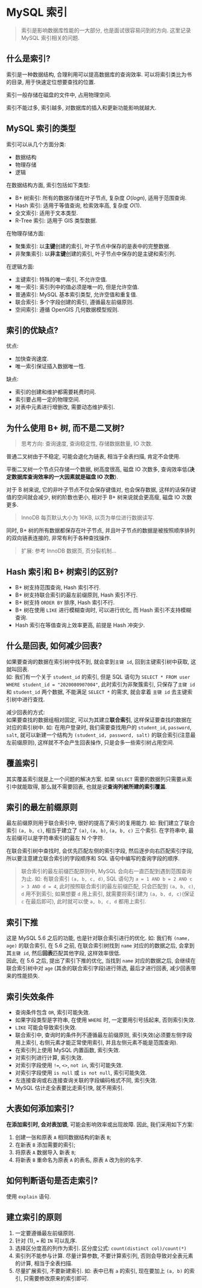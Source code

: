 # MySQL 索引
> 索引是影响数据库性能的一大部分, 也是面试很容易问到的方向. 这里记录 MySQL 索引相关的问题.

## 什么是索引?
索引是一种数据结构, 合理利用可以提高数据库的查询效率. 可以将索引类比为书的目录, 用于快速定位想要查找的位置.

索引一般存储在磁盘的文件中, 占用物理空间.  

索引不能过多, 索引越多, 对数据库的插入和更新功能影响就越大.  

## MySQL 索引的类型
索引可以从几个方面分类:
- 数据结构
- 物理存储
- 逻辑

在数据结构方面, 索引包括如下类型:
- B+ 树索引: 所有的数据存储在叶子节点, 复杂度 $O(log n)$, 适用于范围查询.  
- Hash 索引: 适用于等值查询, 检索效率高, 复杂度 $O(1)$.
- 全文索引: 适用于文本类型.
- R-Tree 索引: 适用于 GIS 类型数据.

在物理存储方面:
- 聚集索引: 以**主键**创建的索引, 叶子节点中保存的是表中的完整数据.
- 非聚集索引: 以**非主键**创建的索引, 叶子节点中保存的是主键和索引列.

在逻辑方面:
- 主键索引: 特殊的唯一索引, 不允许空值.
- 唯一索引: 索引列中的值必须是唯一的, 但是允许空值.
- 普通索引: MySQL 基本索引类型, 允许空值和重复值.
- 联合索引: 多个字段创建的索引, 遵循最左前缀原则.
- 空间索引: 遵循 OpenGIS 几何数据模型规则.

## 索引的优缺点?
优点:
- 加快查询速度.
- 唯一索引保证插入数据唯一性.
  
缺点:
- 索引的创建和维护都需要耗费时间.
- 索引要占用一定的物理空间.
- 对表中元素进行增删改, 需要动态维护索引.

## 为什么使用 B+ 树, 而不是二叉树?
> 思考方向: 查询速度, 查询稳定性, 存储数据数量, IO 次数.

普通二叉树由于不稳定, 可能会退化为链表, 相当于全表扫描, 肯定不会使用.  

平衡二叉树一个节点只存储一个数据, 树高度很高, 磁盘 IO 次数多, 查询效率低(**决定数据库查询效率的一大因素就是磁盘 IO 次数**).  

对于 B 树来说, 它的非叶子节点不仅会保存键值对, 也会保存数据, 这样的话保存键值的空间就会减少, 树的阶数也更小, 相对于 B+ 树来说就会更高瘦, 磁盘 IO 次数更多.  
> InnoDB 每页默认大小为 16KB, 以页为单位进行数据读写.

同时, B+ 树的所有数据都保存在叶子节点, 并且叶子节点的数据是被按照顺序排列的双向链表连接的, 非常有利于各种查找操作.
> 扩展: 参考 InnoDB 数据页, 页分裂机制...

## Hash 索引和 B+ 树索引的区别?
- B+ 树支持范围查询, Hash 索引不行.
- B+ 树支持联合索引的最左前缀原则, Hash 索引不行.
- B+ 树支持 `ORDER BY` 排序, Hash 索引不行.
- B+ 树在使用 `LIKE` 进行模糊查询时, 可以进行优化, 而 Hash 索引不支持模糊查询.
- Hash 索引在等值查询上效率更高, 前提是 Hash 冲突少.

## 什么是回表, 如何减少回表?
如果要查询的数据在索引树中找不到, 就会拿到`主键 id`, 回到主键索引树中获取, 这就叫回表.  
如: 我们有一个关于 `student_id` 的索引, 但是 SQL 语句为 `SELECT * FROM user WHERE student_id = "2020080907004"`, 此时索引为非聚簇索引, 只保存了`主键 id` 和 `student_id` 两个数据, 不能满足 `SELECT *` 的需求, 就会拿着 `主键 id` 去主键索引树中进行查找.

减少回表的方式:  
如果要查找的数据组相对固定, 可以为其建立**联合索引**, 这样保证要查找的数据在对应的索引树中. 如: 在用户登录时, 我们需要查找用户的 `student_id`, `password`, `salt`, 就可以新建一个结构为 `(student_id, password, salt)` 的联合索引(注意最左前缀原则), 这样就不不会产生回表操作, 只是会多一些索引树占用空间.

## 覆盖索引
其实覆盖索引就是上一个问题的解决方案. 如果 `SELECT` 需要的数据列只需要从索引中就能取得, 那么就不需要回表, 也就是说**查询列被所建的索引覆盖**.

## 索引的最左前缀原则
最左前缀原则用于联合索引中, 很好的提高了索引的复用能力. 如: 我们建立了联合索引 `(a, b, c)`, 相当于建立了 `(a)`, `(a, b)`, `(a, b, c)` 三个索引. 在字符串中, 最左前缀可以是字符串索引的最左 N 个字符.  

在联合索引树中查找时, 会优先匹配左侧的索引字段, 然后逐步向右匹配索引字段, 所以要注意建立联合索引的字段顺序和 SQL 语句中编写的查询字段的顺序.
> 联合索引的最左前缀匹配原则中, MySQL 会向右一直匹配到遇到范围查询为止. 如: 有联合索引 `(a, b, c, d)`, SQL 语句为 `a = 1 AND b = 2 AND c > 3 AND d = 4`, 此时按照联合索引的最左前缀匹配, 只会匹配到 `(a, b, c)`, `d` 用不到索引; 如果想要 `d` 用上索引, 就需要将索引建为 `(a, b, d, c)`(保证 `c` 在最后即可), 此时就可以使 `a, b, c, d` 都用上索引.  

## 索引下推
这是 MySQL 5.6 之后的功能, 也是针对联合索引进行的优化. 如: 我们有 `(name, age)` 的联合索引, 在 5.6 之前, 在联合索引树找到 `name` 对应的的数据之后, 会拿到其`主键 id`, 然后**回表**匹配其他字段, 这样效率很低.  
因此, 在 5.6 之后, 提出了索引下推的优化, 当找到 `name` 对应的数据之后, 会继续在联合索引树中对 `age` (其余的联合索引字段)进行筛选, 最后才进行回表, 减少回表带来的性能损失.  

## 索引失效条件
- 查询条件包含 `OR`, 索引可能失效.
- 如果字段类型是字符串, 在使用 `WHERE` 时, 一定要用引号括起来, 否则索引失效.
- `LIKE` 可能会导致索引失效.
- 联合索引中, 查询时的条件列不遵循最左前缀原则, 索引失效(必须要左侧字段用上索引, 右侧元素才能正常使用索引, 并且左侧元素不能是范围查询).
- 在索引列上使用 MySQL 内置函数, 索引失效.
- 对索引列进行计算, 索引失效.
- 对索引字段使用 `!=`, `<>`, `not in`, 索引可能失效.
- 对索引字段使用 `is null` 或 `is not null`, 索引可能失效.
- 左连接查询或右连接查询关联的字段编码格式不同, 索引失效.
- MySQL 估计走全表要比走索引快, 就不用索引.

## 大表如何添加索引?
**在添加索引时, 会对表加锁**, 可能会影响效率或出现故障. 因此, 我们采用如下方案:  
1. 创建一张和原表 `A` 相同数据结构的新表 `B`;
2. 在新表 `B` 添加需要的索引;
3. 将原表 `A` 数据导入 新表 `B`;
4. 将新表 `B` 重命名为原表 `A` 的表名, 原表 `A` 改为别的名字.

## 如何判断语句是否走索引?
使用 `explain` 语句.

## 建立索引的原则
1. 一定要遵循最左前缀原则.
2. 针对 (1), `=` 和 `IN` 可以乱序.
3. 选择区分度高的列作为索引. 区分度公式: `count(distinct col)/count(*)`
4. 索引列不能参与计算. 尽量计算参数, 不要计算索引列, 否则会导致对全表元素的计算, 相当于全表扫描.
5. 尽量扩展索引, 不要新建索引. 如: 表中已有 `a` 的索引, 现在要加上 `(a, b)` 的索引, 只需要修改原来的索引即可.
